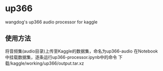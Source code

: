 # up366
wangdog's up366 audio processor for kaggle

## 使用方法
将音频集(audio目录)上传至Kaggle的数据集，命名为up366-audio
在Notebook中挂载数据集，逐条运行up366-processor.ipynb中的命令
下载/kaggle/working/up366/output.tar.xz



